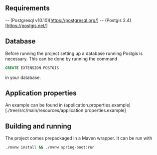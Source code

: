 ## Requirements

-- (Postgresql v10.10)[https://postgresql.org/]
-- (Postgis 2.4)[https://postgis.net/]

## Database
Before running the project setting up a database running Postgis is necessary. This can be done by running the command
```sql
CREATE EXTENSION POSTGIS
```
in your database.

## Application properties
An example can be found in (application.properties.example)[./tree/src/main/resources/application.properties.example]

## Building and running
The project comes prepackaged in a Maven wrapper. It can be run with

```bash
./mvnw install && ./mvnw spring-boot:run
```


